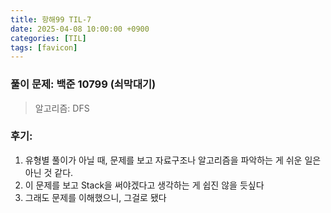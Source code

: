 ```yaml
---
title: 항해99 TIL-7
date: 2025-04-08 10:00:00 +0900
categories: [TIL]
tags: [favicon]
---
```


### 풀이 문제: 백준 10799 (쇠막대기)
> 알고리즘: DFS

### 후기: 
1. 유형별 풀이가 아닐 때, 문제를 보고 자료구조나 알고리즘을 파악하는 게 쉬운 일은 아닌 것 같다.
2. 이 문제를 보고 Stack을 써야겠다고 생각하는 게 쉽진 않을 듯싶다
3. 그래도 문제를 이해했으니, 그걸로 됐다
